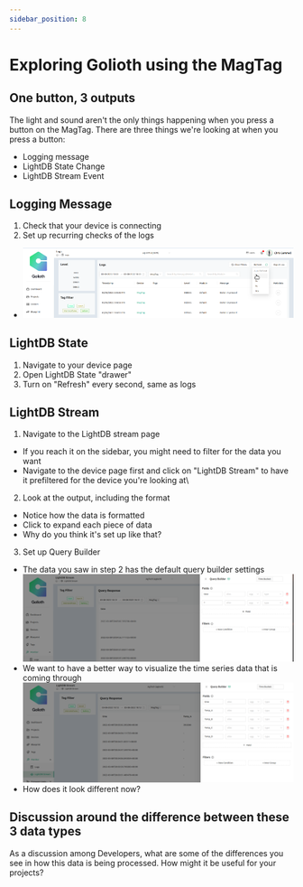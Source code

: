 ```yaml
---
sidebar_position: 8
---
```


# Exploring Golioth using the MagTag

## One button, 3 outputs

The light and sound aren't the only things happening when you press a button on the MagTag. There are three things we're looking at when you press a button:

* Logging message
* LightDB State Change
* LightDB Stream Event

## Logging Message

1. Check that your device is connecting 
2. Set up recurring checks of the logs
  * ![Refresh Settings](refresh_settings.png)

## LightDB State

1. Navigate to your device page
2. Open LightDB State "drawer"
3. Turn on "Refresh" every second, same as logs

## LightDB Stream

1. Navigate to the LightDB stream page
  * If you reach it on the sidebar, you might need to filter for the data you want
  * Navigate to the device page first and click on "LightDB Stream" to have it prefiltered for the device you're looking at\
2. Look at the output, including the format
  * Notice how the data is formatted
  * Click to expand each piece of data
  * Why do you think it's set up like that?
3. Set up Query Builder
  * The data you saw in step 2 has the default query builder settings
  ![Query builder before](query_builder_before.png)
  * We want to have a better way to visualize the time series data that is coming through
  ![Query builder after](query_builder_after.png)
  * How does it look different now?


## Discussion around the difference between these 3 data types

As a discussion among Developers, what are some of the differences you see in how this data is being processed. How might it be useful for your projects?